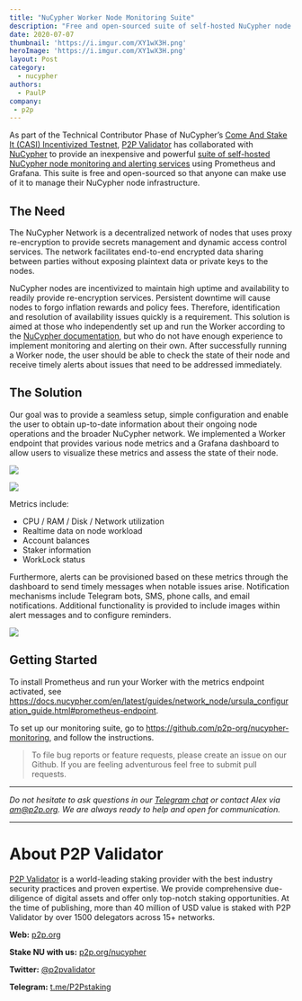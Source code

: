 ```yaml
---
title: "NuCypher Worker Node Monitoring Suite"
description: "Free and open-sourced suite of self-hosted NuCypher node monitoring and alerting services using Prometheus and Grafana."
date: 2020-07-07
thumbnail: 'https://i.imgur.com/XY1wX3H.png' 
heroImage: 'https://i.imgur.com/XY1wX3H.png'
layout: Post
category:
  - nucypher
authors:
  - PaulP
company:
 - p2p
---
```


As part of the Technical Contributor Phase of NuCypher’s [Come And Stake It (CASI) Incentivized Testnet](https://blog.nucypher.com/come-and-stake-it-incentivized-testnet/?utm_source=p2peconomy), [P2P Validator](https://p2p.org/?utm_source=blog&utm_medium=economy&utm_campaign=NuCypher-monitoring) has collaborated with [NuCypher](http://www.nucypher.com) to provide an inexpensive and powerful [suite of self-hosted NuCypher node monitoring and alerting services](https://github.com/p2p-org/nucypher-monitoring) using Prometheus and Grafana. This suite is free and open-sourced so that anyone can make use of it to manage their NuCypher node infrastructure.

## The Need

The NuCypher Network is a decentralized network of nodes that uses proxy re-encryption to provide secrets management and dynamic access control services. The network facilitates end-to-end encrypted data sharing between parties without exposing plaintext data or private keys to the nodes.

NuCypher nodes are incentivized to maintain high uptime and availability to readily provide re-encryption services. Persistent downtime will cause nodes to forgo inflation rewards and policy fees. Therefore, identification and resolution of availability issues quickly is a requirement. This solution is aimed at those who independently set up and run the Worker according to the [NuCypher documentation](https://docs.nucypher.com/en/latest/guides/network_node/network_node.html), but who do not have enough experience to implement monitoring and alerting on their own. After successfully running a Worker node, the user should be able to check the state of their node and receive timely alerts about issues that need to be addressed immediately. 

## The Solution

Our goal was to provide a seamless setup, simple configuration and enable the user to obtain up-to-date information about their ongoing node operations and the broader NuCypher network. We implemented a Worker endpoint that provides various node metrics and a Grafana dashboard to allow users to visualize these metrics and assess the state of their node. 

![](https://i.imgur.com/sKbvmsz.png")

![](https://i.imgur.com/22nrHoR.png")


Metrics include:
* CPU / RAM / Disk / Network utilization
* Realtime data on node workload
* Account balances
* Staker information
* WorkLock status

Furthermore, alerts can be provisioned based on these metrics through the dashboard to send timely messages when notable issues arise. Notification mechanisms include Telegram bots, SMS, phone calls, and email notifications. Additional functionality is provided to include images within alert messages and to configure reminders.

![](https://i.imgur.com/rEOUYqG.png")

## Getting Started

To install Prometheus and run your Worker with the metrics endpoint activated, see https://docs.nucypher.com/en/latest/guides/network_node/ursula_configuration_guide.html#prometheus-endpoint.

To set up our monitoring suite, go to https://github.com/p2p-org/nucypher-monitoring, and follow the instructions.

> To file bug reports or feature requests, please create an issue on our Github. If you are feeling adventurous feel free to submit pull requests.

------

*Do not hesitate to ask questions in our [Telegram chat](https://t.me/P2Pstaking) or contact Alex via am@p2p.org. We are always ready to help and open for communication.*

------

# About P2P Validator

[P2P Validator](https://p2p.org/?utm_source=blog&utm_medium=economy&utm_campaign=NuCypher-monitoring) is a world-leading staking provider with the best industry security practices and proven expertise. We provide comprehensive due-diligence of digital assets and offer only top-notch staking opportunities. At the time of publishing, more than 40 million of USD value is staked with P2P Validator by over 1500 delegators across 15+ networks.

**Web:** [p2p.org](https://p2p.org/?utm_source=blog&utm_medium=economy&utm_campaign=nucypher-monitoring)

**Stake NU with us:** [p2p.org/nucypher](https://p2p.org/nucypher?utm_source=blog&utm_medium=economy&utm_campaign=nucypher-monitoring)

**Twitter:** [@p2pvalidator](https://twitter.com/p2pvalidator)

**Telegram:** [t.me/P2Pstaking](https://t.me/P2Pstaking)
